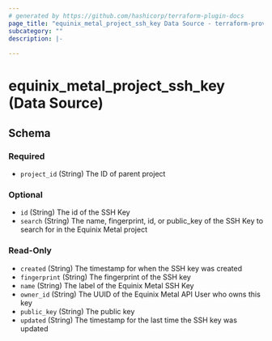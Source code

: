 ```yaml
---
# generated by https://github.com/hashicorp/terraform-plugin-docs
page_title: "equinix_metal_project_ssh_key Data Source - terraform-provider-equinix"
subcategory: ""
description: |-
  
---
```


# equinix_metal_project_ssh_key (Data Source)





<!-- schema generated by tfplugindocs -->
## Schema

### Required

- `project_id` (String) The ID of parent project

### Optional

- `id` (String) The id of the SSH Key
- `search` (String) The name, fingerprint, id, or public_key of the SSH Key to search for in the Equinix Metal project

### Read-Only

- `created` (String) The timestamp for when the SSH key was created
- `fingerprint` (String) The fingerprint of the SSH key
- `name` (String) The label of the Equinix Metal SSH Key
- `owner_id` (String) The UUID of the Equinix Metal API User who owns this key
- `public_key` (String) The public key
- `updated` (String) The timestamp for the last time the SSH key was updated
